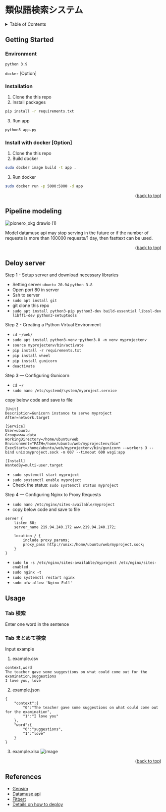 # 類似語検索システム
<div id="top"></div>

<!-- TABLE OF CONTENTS -->
<details>
  <summary>Table of Contents</summary>
  <ol>
    <li>
      <a href="#getting-started">Getting Started</a>
      <ul>
        <li><a href="#environment">Environment</a></li>
        <li><a href="#installation">Installation</a></li>
        <li><a href="#install-with-docker-option">Install with docker [Option] </a></li>
      </ul>
    </li>
    <li><a href="#pipeline-modeling">Pipeline modeling</a></li>
    <li>
      <a href="#usage">Usage</a>
        <ul>
          <li><a href="#tab-検索">Tab 検索</a></li>
          <li><a href="#tab-まとめて検索">Tab まとめて検索</a></li>
        </ul>
    </li>
    <li><a href="#references">References</a></li>
  </ol>
</details>


<!-- GETTING STARTED -->
## Getting Started

### Environment

`python 3.9`

`docker` [Option]

### Installation

1. Clone the this repo
2. Install packages
```sh
pip install -r requirements.txt
   ```
3. Run app 
```sh
python3 app.py
   ```

### Install with docker [Option] 

1. Clone the this repo
2. Build docker 
```sh
sudo docker image build -t app .
   ```
3. Run docker 
```sh
sudo docker run -p 5000:5000 -d app
   ```


<p align="right">(<a href="#top">back to top</a>)</p>


## Pipeline modeling 

![pionero_okg drawio (1)](https://user-images.githubusercontent.com/48614539/179896314-d48005ce-c23a-44eb-965e-66af3b6c4e8b.png)


Model datamuse api may stop serving in the future or if the number of requests is more than 100000 requests/1 day, then fasttext can be used.

<p align="right">(<a href="#top">back to top</a>)</p>

## Deloy server 
Step 1 - Setup server and download necessary libraries
- Setting server
```ubuntu 20.04```
```python 3.8```
- Open port 80 in server
- Ssh to server 
- ```sudo apt install git```
- git clone this repo
- ```sudo apt install python3-pip python3-dev build-essential libssl-dev libffi-dev python3-setuptools```

Step 2 - Creating a Python Virtual Environment
- ```cd ~/web/```
- ```sudo apt install python3-venv```
-```python3.8 -m venv myprojectenv```
- ```source myprojectenv/bin/activate```
- ```pip install -r requirements.txt```
- ```pip install wheel```
- ```pip install gunicorn```
- ```deactivate```

Step 3 — Configuring Gunicorn
- ```cd ~/```
- ```sudo nano /etc/systemd/system/myproject.service```

copy below code and save to file 

```
[Unit]
Description=Gunicorn instance to serve myproject
After=network.target

[Service]
User=ubuntu
Group=www-data
WorkingDirectory=/home/ubuntu/web
Environment="PATH=/home/ubuntu/web/myprojectenv/bin"
ExecStart=/home/ubuntu/web/myprojectenv/bin/gunicorn --workers 3 --bind unix:myproject.sock -m 007 --timeout 600 wsgi:app

[Install]
WantedBy=multi-user.target
```
- ```sudo systemctl start myproject```
- ```sudo systemctl enable myproject```
- Check the status: 
```sudo systemctl status myproject```

Step 4 — Configuring Nginx to Proxy Requests
- ```sudo nano /etc/nginx/sites-available/myproject```
- copy below code and save to file

```
server {
    listen 80;
    server_name 219.94.240.172 www.219.94.240.172;

    location / {
        include proxy_params;
        proxy_pass http://unix:/home/ubuntu/web/myproject.sock;
    }
}
```

- ```sudo ln -s /etc/nginx/sites-available/myproject /etc/nginx/sites-enabled```
- ```sudo nginx -t```
- ```sudo systemctl restart nginx```
- ```sudo ufw allow 'Nginx Full'```

<!-- USAGE EXAMPLES -->
## Usage
### Tab 検索
Enter one word in the sentence

### Tab まとめて検索

Input example

1. example.csv
```
context,word
The teacher gave some suggestions on what could come out for the examination,suggestions
I love you, love
```

2. example.json
```
{
    "context":{
        "0":"The teacher gave some suggestions on what could come out for the examination",
        "1":"I love you"
    },
    "word":{
        "0":"suggestions",
        "1":"love"
    }
}
```

3. example.xlsx
![image](https://user-images.githubusercontent.com/48614539/179150089-9e3d8599-3285-4972-85e9-1b4a5b1e706d.png)

<p align="right">(<a href="#top">back to top</a>)</p>

## References

* [Gensim](https://radimrehurek.com/gensim/)
* [Datamuse api](https://www.datamuse.com/api/)
* [Fitbert](https://github.com/writerai/fitbert)
* [Details on how to deploy](https://www.digitalocean.com/community/tutorials/how-to-serve-flask-applications-with-gunicorn-and-nginx-on-ubuntu-18-04#step-2-creating-a-python-virtual-environment)
